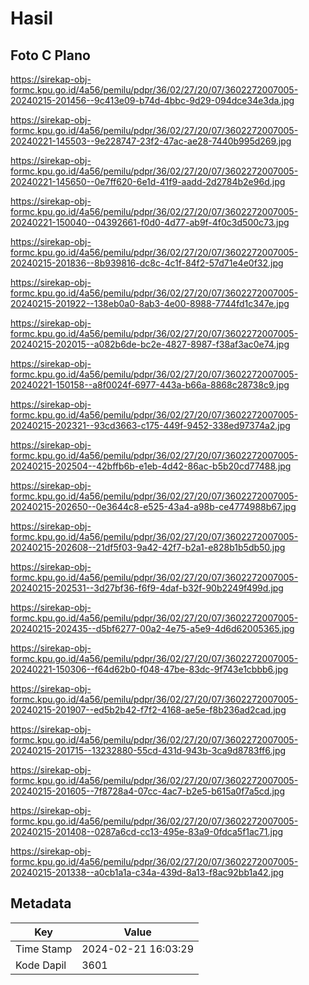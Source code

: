 # Hasil

## Foto C Plano

https://sirekap-obj-formc.kpu.go.id/4a56/pemilu/pdpr/36/02/27/20/07/3602272007005-20240215-201456--9c413e09-b74d-4bbc-9d29-094dce34e3da.jpg

https://sirekap-obj-formc.kpu.go.id/4a56/pemilu/pdpr/36/02/27/20/07/3602272007005-20240221-145503--9e228747-23f2-47ac-ae28-7440b995d269.jpg

https://sirekap-obj-formc.kpu.go.id/4a56/pemilu/pdpr/36/02/27/20/07/3602272007005-20240221-145650--0e7ff620-6e1d-41f9-aadd-2d2784b2e96d.jpg

https://sirekap-obj-formc.kpu.go.id/4a56/pemilu/pdpr/36/02/27/20/07/3602272007005-20240221-150040--04392661-f0d0-4d77-ab9f-4f0c3d500c73.jpg

https://sirekap-obj-formc.kpu.go.id/4a56/pemilu/pdpr/36/02/27/20/07/3602272007005-20240215-201836--8b939816-dc8c-4c1f-84f2-57d71e4e0f32.jpg

https://sirekap-obj-formc.kpu.go.id/4a56/pemilu/pdpr/36/02/27/20/07/3602272007005-20240215-201922--138eb0a0-8ab3-4e00-8988-7744fd1c347e.jpg

https://sirekap-obj-formc.kpu.go.id/4a56/pemilu/pdpr/36/02/27/20/07/3602272007005-20240215-202015--a082b6de-bc2e-4827-8987-f38af3ac0e74.jpg

https://sirekap-obj-formc.kpu.go.id/4a56/pemilu/pdpr/36/02/27/20/07/3602272007005-20240221-150158--a8f0024f-6977-443a-b66a-8868c28738c9.jpg

https://sirekap-obj-formc.kpu.go.id/4a56/pemilu/pdpr/36/02/27/20/07/3602272007005-20240215-202321--93cd3663-c175-449f-9452-338ed97374a2.jpg

https://sirekap-obj-formc.kpu.go.id/4a56/pemilu/pdpr/36/02/27/20/07/3602272007005-20240215-202504--42bffb6b-e1eb-4d42-86ac-b5b20cd77488.jpg

https://sirekap-obj-formc.kpu.go.id/4a56/pemilu/pdpr/36/02/27/20/07/3602272007005-20240215-202650--0e3644c8-e525-43a4-a98b-ce4774988b67.jpg

https://sirekap-obj-formc.kpu.go.id/4a56/pemilu/pdpr/36/02/27/20/07/3602272007005-20240215-202608--21df5f03-9a42-42f7-b2a1-e828b1b5db50.jpg

https://sirekap-obj-formc.kpu.go.id/4a56/pemilu/pdpr/36/02/27/20/07/3602272007005-20240215-202531--3d27bf36-f6f9-4daf-b32f-90b2249f499d.jpg

https://sirekap-obj-formc.kpu.go.id/4a56/pemilu/pdpr/36/02/27/20/07/3602272007005-20240215-202435--d5bf6277-00a2-4e75-a5e9-4d6d62005365.jpg

https://sirekap-obj-formc.kpu.go.id/4a56/pemilu/pdpr/36/02/27/20/07/3602272007005-20240221-150306--f64d62b0-f048-47be-83dc-9f743e1cbbb6.jpg

https://sirekap-obj-formc.kpu.go.id/4a56/pemilu/pdpr/36/02/27/20/07/3602272007005-20240215-201907--ed5b2b42-f7f2-4168-ae5e-f8b236ad2cad.jpg

https://sirekap-obj-formc.kpu.go.id/4a56/pemilu/pdpr/36/02/27/20/07/3602272007005-20240215-201715--13232880-55cd-431d-943b-3ca9d8783ff6.jpg

https://sirekap-obj-formc.kpu.go.id/4a56/pemilu/pdpr/36/02/27/20/07/3602272007005-20240215-201605--7f8728a4-07cc-4ac7-b2e5-b615a0f7a5cd.jpg

https://sirekap-obj-formc.kpu.go.id/4a56/pemilu/pdpr/36/02/27/20/07/3602272007005-20240215-201408--0287a6cd-cc13-495e-83a9-0fdca5f1ac71.jpg

https://sirekap-obj-formc.kpu.go.id/4a56/pemilu/pdpr/36/02/27/20/07/3602272007005-20240215-201338--a0cb1a1a-c34a-439d-8a13-f8ac92bb1a42.jpg


## Metadata

| Key        | Value               |
| ---------- | ------------------- |
| Time Stamp | 2024-02-21 16:03:29 |
| Kode Dapil | 3601                |



